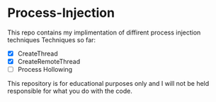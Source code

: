 # Process-Injection
This repo contains my implimentation of diffirent process injection techniques
Techniques so far: 

 - [x] CreateThread
 - [x] CreateRemoteThread
 - [ ] Process Hollowing

This repository is for educational purposes only and I will not be held responsible for what you do with the code.

